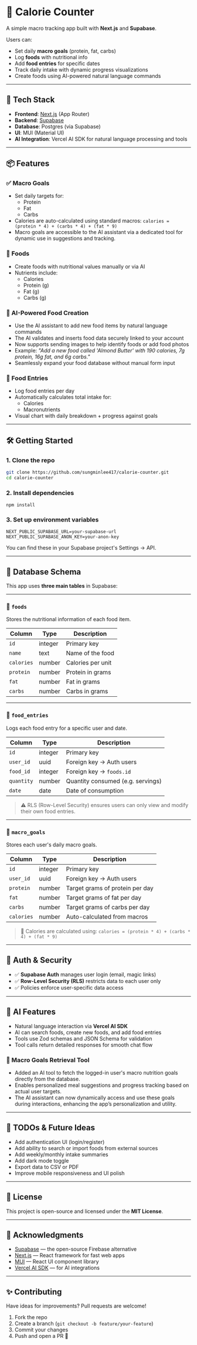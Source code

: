 # 🥗 Calorie Counter

A simple macro tracking app built with **Next.js** and **Supabase**.

Users can:

- Set daily **macro goals** (protein, fat, carbs)
- Log **foods** with nutritional info
- Add **food entries** for specific dates
- Track daily intake with dynamic progress visualizations
- Create foods using AI-powered natural language commands

---

## 🚀 Tech Stack

- **Frontend**: [Next.js](https://nextjs.org/) (App Router)
- **Backend**: [Supabase](https://supabase.com/)
- **Database**: Postgres (via Supabase)
- **UI**: MUI (Material UI)
- **AI Integration**: Vercel AI SDK for natural language processing and tools

---

## 📦 Features

### ✅ Macro Goals

- Set daily targets for:
  - Protein
  - Fat
  - Carbs
- Calories are auto-calculated using standard macros:
  `calories = (protein * 4) + (carbs * 4) + (fat * 9)`
- Macro goals are accessible to the AI assistant via a dedicated tool for dynamic use in suggestions and tracking.

### 🍎 Foods

- Create foods with nutritional values manually or via AI
- Nutrients include:
  - Calories
  - Protein (g)
  - Fat (g)
  - Carbs (g)

### 🤖 AI-Powered Food Creation

- Use the AI assistant to add new food items by natural language commands
- The AI validates and inserts food data securely linked to your account
- Now supports sending images to help identify foods or add food photos
- Example:
  _"Add a new food called 'Almond Butter' with 190 calories, 7g protein, 16g fat, and 6g carbs."_
- Seamlessly expand your food database without manual form input

### 📝 Food Entries

- Log food entries per day
- Automatically calculates total intake for:
  - Calories
  - Macronutrients
- Visual chart with daily breakdown + progress against goals

---

## 🛠️ Getting Started

### 1. Clone the repo

```bash
git clone https://github.com/sungminlee417/calorie-counter.git
cd calorie-counter
```

### 2. Install dependencies

```
npm install
```

### 3. Set up environment variables

```
NEXT_PUBLIC_SUPABASE_URL=your-supabase-url
NEXT_PUBLIC_SUPABASE_ANON_KEY=your-anon-key
```

You can find these in your Supabase project's Settings → API.

---

## 🧾 Database Schema

This app uses **three main tables** in Supabase:

---

### 📘 `foods`

Stores the nutritional information of each food item.

| Column     | Type    | Description       |
| ---------- | ------- | ----------------- |
| `id`       | integer | Primary key       |
| `name`     | text    | Name of the food  |
| `calories` | number  | Calories per unit |
| `protein`  | number  | Protein in grams  |
| `fat`      | number  | Fat in grams      |
| `carbs`    | number  | Carbs in grams    |

---

### 📗 `food_entries`

Logs each food entry for a specific user and date.

| Column     | Type    | Description                       |
| ---------- | ------- | --------------------------------- |
| `id`       | integer | Primary key                       |
| `user_id`  | uuid    | Foreign key → Auth users          |
| `food_id`  | integer | Foreign key → `foods.id`          |
| `quantity` | number  | Quantity consumed (e.g. servings) |
| `date`     | date    | Date of consumption               |

> ⚠️ RLS (Row-Level Security) ensures users can only view and modify their own food entries.

---

### 📕 `macro_goals`

Stores each user's daily macro goals.

| Column     | Type    | Description                     |
| ---------- | ------- | ------------------------------- |
| `id`       | integer | Primary key                     |
| `user_id`  | uuid    | Foreign key → Auth users        |
| `protein`  | number  | Target grams of protein per day |
| `fat`      | number  | Target grams of fat per day     |
| `carbs`    | number  | Target grams of carbs per day   |
| `calories` | number  | Auto-calculated from macros     |

> 🧠 Calories are calculated using:
> `calories = (protein * 4) + (carbs * 4) + (fat * 9)`

---

## 🔐 Auth & Security

- ✅ **Supabase Auth** manages user login (email, magic links)
- ✅ **Row-Level Security (RLS)** restricts data to each user only
- ✅ Policies enforce user-specific data access

---

## 🤖 AI Features

- Natural language interaction via **Vercel AI SDK**
- AI can search foods, create new foods, and add food entries
- Tools use Zod schemas and JSON Schema for validation
- Tool calls return detailed responses for smooth chat flow

### 🥅 Macro Goals Retrieval Tool

- Added an AI tool to fetch the logged-in user's macro nutrition goals directly from the database.
- Enables personalized meal suggestions and progress tracking based on actual user targets.
- The AI assistant can now dynamically access and use these goals during interactions, enhancing the app’s personalization and utility.

---

## 🧪 TODOs & Future Ideas

- Add authentication UI (login/register)
- Add ability to search or import foods from external sources
- Add weekly/monthly intake summaries
- Add dark mode toggle
- Export data to CSV or PDF
- Improve mobile responsiveness and UI polish

---

## 📄 License

This project is open-source and licensed under the **MIT License**.

---

## 🙌 Acknowledgments

- [Supabase](https://supabase.com) — the open-source Firebase alternative
- [Next.js](https://nextjs.org) — React framework for fast web apps
- [MUI](https://mui.com) — React UI component library
- [Vercel AI SDK](https://vercel.com/docs/ai) — for AI integrations

---

## ✨ Contributing

Have ideas for improvements? Pull requests are welcome!

1. Fork the repo
2. Create a branch (`git checkout -b feature/your-feature`)
3. Commit your changes
4. Push and open a PR 🚀
